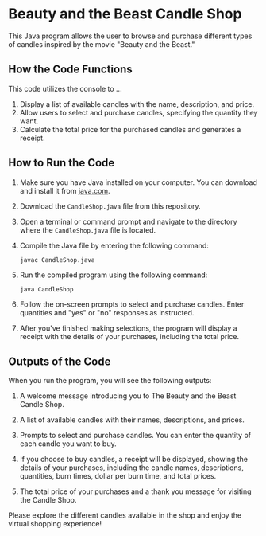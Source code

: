 # Beauty and the Beast Candle Shop

This Java program allows the user to browse and purchase different types of candles inspired by the movie "Beauty and the Beast."

## How the Code Functions

This code utilizes the console to ... 

1. Display a list of available candles with the name, description, and price.
2. Allow users to select and purchase candles, specifying the quantity they want.
3. Calculate the total price for the purchased candles and generates a receipt.

## How to Run the Code

1. Make sure you have Java installed on your computer. You can download and install it from [java.com](https://www.java.com/en/download/).

2. Download the `CandleShop.java` file from this repository.

3. Open a terminal or command prompt and navigate to the directory where the `CandleShop.java` file is located.

4. Compile the Java file by entering the following command:
   
   ```
   javac CandleShop.java
   ```

5. Run the compiled program using the following command:
   
   ```
   java CandleShop
   ```

6. Follow the on-screen prompts to select and purchase candles. Enter quantities and "yes" or "no" responses as instructed.

7. After you've finished making selections, the program will display a receipt with the details of your purchases, including the total price.

## Outputs of the Code

When you run the program, you will see the following outputs:

1. A welcome message introducing you to The Beauty and the Beast Candle Shop.

2. A list of available candles with their names, descriptions, and prices.

3. Prompts to select and purchase candles. You can enter the quantity of each candle you want to buy.

4. If you choose to buy candles, a receipt will be displayed, showing the details of your purchases, including the candle names, descriptions, quantities, burn times, dollar per burn time, and total prices.

5. The total price of your purchases and a thank you message for visiting the Candle Shop.

Please explore the different candles available in the shop and enjoy the virtual shopping experience!
